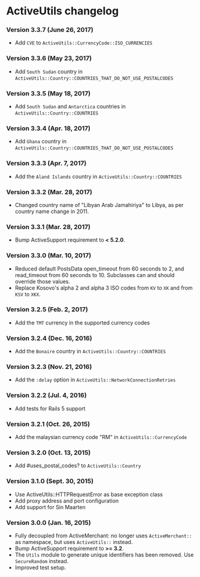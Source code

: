 # ActiveUtils changelog

### Version 3.3.7 (June 26, 2017)
- Add `CVE` to `ActiveUtils::CurrencyCode::ISO_CURRENCIES`

### Version 3.3.6 (May 23, 2017)
- Add `South Sudan` country in `ActiveUtils::Country::COUNTRIES_THAT_DO_NOT_USE_POSTALCODES`

### Version 3.3.5 (May 18, 2017)
- Add `South Sudan` and `Antarctica` countries in `ActiveUtils::Country::COUNTRIES`

### Version 3.3.4 (Apr. 18, 2017)
- Add `Ghana` country in `ActiveUtils::Country::COUNTRIES_THAT_DO_NOT_USE_POSTALCODES`

### Version 3.3.3 (Apr. 7, 2017)
- Add the `Aland Islands` country in `ActiveUtils::Country::COUNTRIES`

### Version 3.3.2 (Mar. 28, 2017)
- Changed country name of "Libyan Arab Jamahiriya" to Libya, as per country name change in 2011.

### Version 3.3.1 (Mar. 28, 2017)
- Bump ActiveSupport requirement to **< 5.2.0**.

### Version 3.3.0 (Mar. 10, 2017)
- Reduced default PostsData open_timeout from 60 seconds to 2, and read_timeout from 60 seconds to 10. Subclasses can and should override those values.
- Replace Kosovo's alpha 2 and alpha 3 ISO codes from `KV` to `XK` and from `KSV` to `XKX`.

### Version 3.2.5 (Feb. 2, 2017)
- Add the `TMT` currency in the supported currency codes

### Version 3.2.4 (Dec. 16, 2016)
- Add the `Bonaire` country in `ActiveUtils::Country::COUNTRIES`

### Version 3.2.3 (Nov. 21, 2016)
- Add the `:delay` option in `ActiveUtils::NetworkConnectionRetries`

### Version 3.2.2 (Jul. 4, 2016)
- Add tests for Rails 5 support

### Version 3.2.1 (Oct. 26, 2015)
- Add the malaysian currency code "RM" in `ActiveUtils::CurrencyCode`

### Version 3.2.0 (Oct. 13, 2015)
- Add #uses_postal_codes? to `ActiveUtils::Country`

### Version 3.1.0 (Sept. 30, 2015)
- Use ActiveUtils::HTTPRequestError as base exception class
- Add proxy address and port configuration
- Add support for Sin Maarten

### Version 3.0.0 (Jan. 16, 2015)

- Fully decoupled from ActiveMerchant: no longer uses `ActiveMerchant::` as namespace, but uses `ActiveUtils::` instead.
- Bump ActiveSupport requirement to **>= 3.2**.
- The `Utils` module to generate unique identifiers has been removed. Use `SecureRandom` instead.
- Improved test setup.
